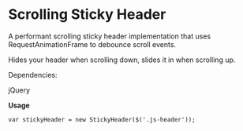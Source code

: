 # Scrolling Sticky Header

A performant scrolling sticky header implementation that uses RequestAnimationFrame to debounce scroll events.

Hides your header when scrolling down, slides it in when scrolling up.

Dependencies:

jQuery

**Usage**

    var stickyHeader = new StickyHeader($('.js-header'));
